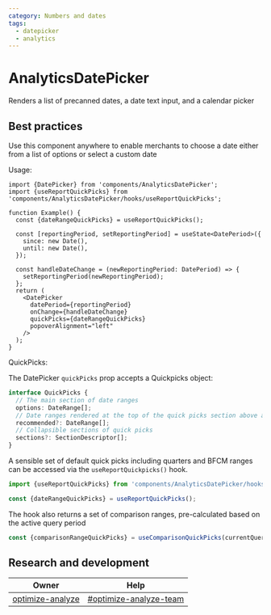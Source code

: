 ```yaml
---
category: Numbers and dates
tags:
  - datepicker
  - analytics
---
```


# AnalyticsDatePicker

Renders a list of precanned dates, a date text input, and a calendar picker

## Best practices

Use this component anywhere to enable merchants to choose a date either from a list of options or select a custom date

Usage:

```tsx
import {DatePicker} from 'components/AnalyticsDatePicker';
import {useReportQuickPicks} from 'components/AnalyticsDatePicker/hooks/useReportQuickPicks';

function Example() {
  const {dateRangeQuickPicks} = useReportQuickPicks();

  const [reportingPeriod, setReportingPeriod] = useState<DatePeriod>({
    since: new Date(),
    until: new Date(),
  });

  const handleDateChange = (newReportingPeriod: DatePeriod) => {
    setReportingPeriod(newReportingPeriod);
  };
  return (
    <DatePicker
      datePeriod={reportingPeriod}
      onChange={handleDateChange}
      quickPicks={dateRangeQuickPicks}
      popoverAlignment="left"
    />
  );
}
```

QuickPicks:

The DatePicker `quickPicks` prop accepts a Quickpicks object:

```ts
interface QuickPicks {
  // The main section of date ranges
  options: DateRange[];
  // Date ranges rendered at the top of the quick picks section above a dividing line
  recommended?: DateRange[];
  // Collapsible sections of quick picks
  sections?: SectionDescriptor[];
}
```

A sensible set of default quick picks including quarters and BFCM ranges can be accessed via the `useReportQuickpicks()` hook.

```ts
import {useReportQuickPicks} from 'components/AnalyticsDatePicker/hooks/useReportQuickPicks';

const {dateRangeQuickPicks} = useReportQuickPicks();
```

The hook also returns a set of comparison ranges, pre-calculated based on the active query period

```ts
const {comparisonRangeQuickPicks} = useComparisonQuickPicks(currentQueryPeriod);
```

## Research and development

| Owner                                                   | Help                                                                     |
| ------------------------------------------------------- | ------------------------------------------------------------------------ |
| [optimize-analyze](https://vault.shopify.io/teams/2446) | [#optimize-analyze-team](https://shopify.slack.com/archives/C046GA5QGJX) |
